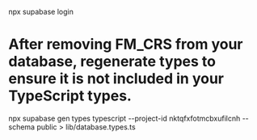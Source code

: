 npx supabase login

# After removing FM_CRS from your database, regenerate types to ensure it is not included in your TypeScript types.


npx supabase gen types typescript --project-id nktqfxfotmcbxufilcnh --schema public > lib/database.types.ts